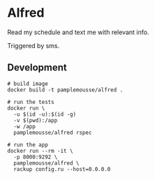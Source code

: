 # Alfred

Read my schedule and text me with relevant info.

Triggered by sms.

## Development
```
# build image
docker build -t pamplemousse/alfred .

# run the tests
docker run \
  -u $(id -u):$(id -g)
  -v $(pwd):/app
  -w /app
  pamplemousse/alfred rspec

# run the app
docker run --rm -it \
  -p 8000:9292 \
  pamplemousse/alfred \
  rackup config.ru --host=0.0.0.0
```
